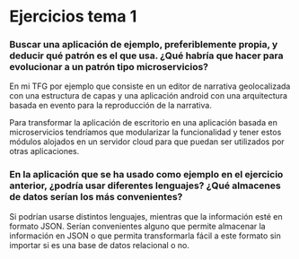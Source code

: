 # Ejercicios tema 1

### Buscar una aplicación de ejemplo, preferiblemente propia, y deducir qué patrón es el que usa. ¿Qué habría que hacer para evolucionar a un patrón tipo microservicios?

En mi TFG por ejemplo que consiste en un editor de narrativa geolocalizada con una estructura de capas y una aplicación android con una arquitectura basada en evento para la reproducción de la narrativa.

Para transformar la aplicación de escritorio en una aplicación basada en microservicios tendríamos que modularizar la funcionalidad y tener estos módulos alojados en un servidor cloud para que puedan ser utilizados por otras aplicaciones.

### En la aplicación que se ha usado como ejemplo en el ejercicio anterior, ¿podría usar diferentes lenguajes? ¿Qué almacenes de datos serían los más convenientes?

Si podrían usarse distintos lenguajes, mientras que la información esté en formato JSON. Serían convenientes alguno que permite almacenar la información en JSON o que permita transformarla fácil a este formato sin importar si es una base de datos relacional o no.